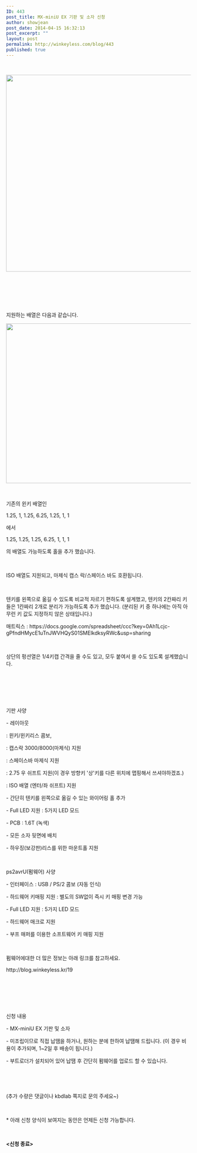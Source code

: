 ```yaml
---
ID: 443
post_title: MX-miniU EX 기판 및 소자 신청
author: showjean
post_date: 2014-04-15 16:32:13
post_excerpt: ""
layout: post
permalink: http://winkeyless.com/blog/443
published: true
---
```

<p><br /></p>
<p style="text-align: left; clear: none; float: none;"><img src="http://winkeyless.com/blog/wp-content/uploads/1/cfile10.uf.2768D24B534D5E251A0B88.jpg" class="aligncenter" width="800" height="536" filename="DSC_9778.jpg" filemime="image/jpeg" /></p>
<p><br /></p>
<p><br /></p>
<p><br /></p>
<p>지원하는 배열은 다음과 같습니다.</p>
<p style="text-align: left; clear: none; float: none;"><img src="http://winkeyless.com/blog/wp-content/uploads/1/cfile29.uf.27798C4B534D5E13160D3B.jpg" class="aligncenter" width="860" height="435" filename="mxminiu_ex.jpg" filemime="image/jpeg" /></p>
<p><br /></p>
<p>기존의 윈키 배열인&nbsp;</p>
<p>1.25, 1, 1.25, 6.25, 1.25, 1, 1</p>
<p>에서</p>
<p>1.25, 1.25, 1.25, 6.25, 1, 1, 1</p>
<p>의 배열도 가능하도록 홀을 추가 했습니다.</p>
<p><br /></p>
<p>ISO 배열도 지원되고, 마제식 캡스 락/스페이스 바도 호환됩니다.</p>
<p><br /></p>
<p>텐키를 왼쪽으로 옮길 수 있도록 비교적 자르기 편하도록 설계했고, 텐키의 2칸짜리 키들은 1칸짜리 2개로 분리가 가능하도록 추가 했습니다. (분리된 키 중 하나에는 아직 아무런 키 값도 지정하지 않은 상태입니다.)</p>
<p>매트릭스 : https://docs.google.com/spreadsheet/ccc?key=0Ah1Lcjc-gPfndHMycE1uTnJWVHQyS01SMElkdksyRWc&amp;usp=sharing</p>
<p><br /></p>
<p>상단의 펑션열은 1/4키캡 간격을 줄 수도 있고, 모두 붙여서 쓸 수도 있도록 설계했습니다.</p>
<p><br /></p>
<p><br /></p>
<p><br /></p>
<p>기판 사양</p>
<p>- 레이아웃&nbsp;</p>
<p>: 윈키/윈키리스 콤보,&nbsp;</p>
<p>: 캡스락 3000/8000(마제식) 지원</p>
<p>: 스페이스바 마제식 지원</p>
<p>: 2.75 우 쉬프트 지원(이 경우 방향키 '상'키를 다른 위치에 맵핑해서 쓰셔야하겠죠.)</p>
<p>: ISO 배열 (엔터/좌 쉬프트) 지원</p>
<p>- 간단히 텐키를 왼쪽으로 옮길 수 있는 와이어링 홀 추가</p>
<p>- Full LED 지원 : 5가지 LED 모드</p>
<p>- PCB : 1.6T (녹색)</p>
<p>- 모든 소자 뒷면에 배치</p>
<p>- 하우징(보강판)리스를 위한 마운트홀 지원</p>
<p><br /></p>
<p>ps2avrU(펌웨어) 사양&nbsp;</p>
<p>- 인터페이스 : USB / PS/2 콤보 (자동 인식)</p>
<p>- 하드웨어 키매핑 지원 : 별도의 SW없이 즉시 키 매핑 변경 가능</p>
<p>- Full LED 지원 : 5가지 LED 모드</p>
<p>- 하드웨어 매크로 지원</p>
<p>- 부프 매퍼를 이용한 소프트웨어 키 매핑 지원</p>
<p><br /></p>
<p>펌웨어에대한 더 많은 정보는 아래 링크를 참고하세요.</p>
<p>http://blog.winkeyless.kr/19</p>
<p><br /></p>
<p><br /></p>
<p><br /></p>
<p>신청 내용</p>
<p>- MX-miniU EX 기판 및 소자</p>
<p>- 미조립이므로 직접 납땜을 하거나, 원하는 분에 한하여 납땜해 드립니다. (이 경우 비용이 추가되며, 1~2일 후 배송이 됩니다.)</p>
<p>- 부트로더가 설치되어 있어 납땜 후 간단히 펌웨어를 업로드 할 수 있습니다.</p>
<p><br /></p>
<p><br /></p>
<p>(추가 수량은 댓글이나 kbdlab 쪽지로 문의 주세요~)</p>
<p><br /></p>
<p>* 아래 신청 양식이 보여지는 동안은 언제든 신청 가능합니다.</p><p><br /></p><p><b>&lt;신청 종료&gt;</b></p>
<p><!-- iframe src="https://docs.google.com/forms/d/1NfKeGVlU5wgZB03WBi9xBFVCQzTFhVZC4nAOMSHf3eQ/viewform?embedded=true" width="760" height="1800" frameborder="0" marginheight="0" marginwidth="0">로드 중...</iframe--></p>